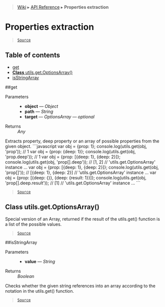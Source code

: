 > [Wiki](Home) ▸ [API Reference](API-Reference) ▸ **Properties extraction**

# Properties extraction

> [`Source`](/Neft-io/neft/tree/master/src/utils/namespace.litcoffee#properties-extraction)

## Table of contents
  * [get](#get)
  * [**Class** utils.get.OptionsArray()](#class-utilsgetoptionsarray)
  * [isStringArray](#isstringarray)

##get
<dl><dt>Parameters</dt><dd><ul><li><b>object</b> — <i>Object</i></li><li><b>path</b> — <i>String</i></li><li><b>target</b> — <i>OptionsArray</i> — <i>optional</i></li></ul></dd><dt>Returns</dt><dd><i>Any</i></dd></dl>
Extracts property, deep property or an array of possible properties from the given object.
```javascript
var obj = {prop: 1};
console.log(utils.get(obj, 'prop'));
// 1
var obj = {prop: {deep: 1}};
console.log(utils.get(obj, 'prop.deep'));
// 1
var obj = {prop: [{deep: 1}, {deep: 2}]};
console.log(utils.get(obj, 'prop[].deep'));
// [1, 2]
// 'utils.get.OptionsArray' instance ...
var obj = {prop: [{deep: 1}, {deep: 2}]};
console.log(utils.get(obj, 'prop[]'));
// [{deep: 1}, {deep: 2}]
// 'utils.get.OptionsArray' instance ...
var obj = {prop: [{deep: {}}, {deep: {result: 1}}]};
console.log(utils.get(obj, 'prop[].deep.result'));
// [1]
// 'utils.get.OptionsArray' instance ...
```

> [`Source`](/Neft-io/neft/tree/master/src/utils/namespace.litcoffee#any-getobject-object-string-path-optionsarray-target)

## **Class** utils.get.OptionsArray()

Special version of an Array, returned if the result of the utils.get()
function is a list of the possible values.

> [`Source`](/Neft-io/neft/tree/master/src/utils/namespace.litcoffee#class-utilsgetoptionsarray)

##isStringArray
<dl><dt>Parameters</dt><dd><ul><li><b>value</b> — <i>String</i></li></ul></dd><dt>Returns</dt><dd><i>Boolean</i></dd></dl>
Checks whether the given string references into an array according
to the notation in the utils.get() function.

> [`Source`](/Neft-io/neft/tree/master/src/utils/namespace.litcoffee#boolean-isstringarraystring-value)

